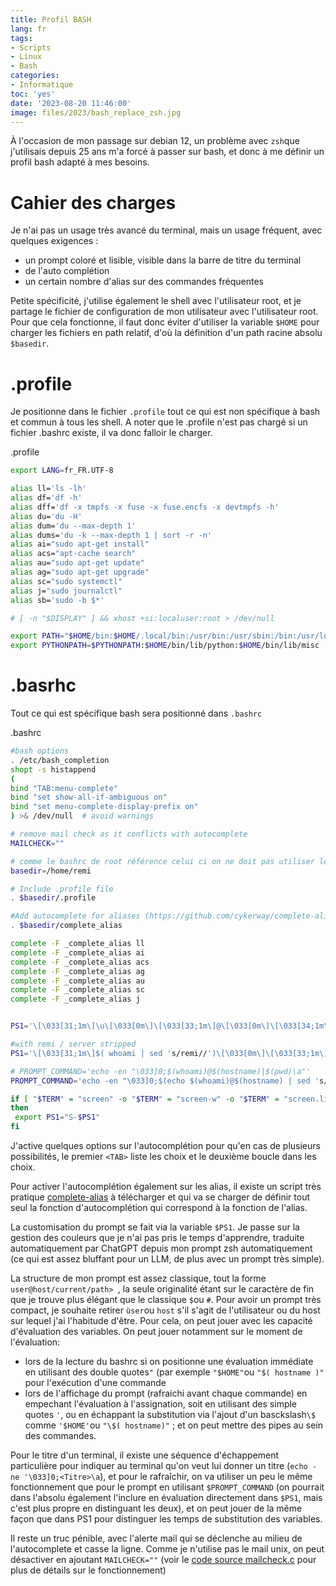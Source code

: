 ```yaml
---
title: Profil BASH
lang: fr
tags:
- Scripts
- Linux
- Bash
categories:
- Informatique
toc: 'yes'
date: '2023-08-20 11:46:00'
image: files/2023/bash_replace_zsh.jpg
---
```


À l'occasion de mon passage sur debian 12, un problème avec `zsh`que j'utilisais depuis 25 ans m'a forcé à passer sur bash, et donc à me définir un profil bash adapté à mes besoins.

# Cahier des charges

Je n'ai pas un usage très avancé du terminal, mais un usage fréquent, avec quelques exigences :
- un prompt coloré et lisible, visible dans la barre de titre du terminal
- de l'auto complétion
- un certain nombre d'alias sur des commandes fréquentes

Petite spécificité, j'utilise également le shell avec l'utilisateur root, et je partage le fichier de configuration de mon utilisateur avec l'utilisateur root. Pour que cela fonctionne, il faut donc éviter d'utiliser la variable `$HOME` pour charger les fichiers en path relatif, d'où la définition d'un path racine absolu `$basedir`.


# .profile

Je positionne dans le fichier `.profile` tout ce qui est non spécifique à bash et commun à tous les shell. A noter que le .profile n'est pas chargé si un fichier .bashrc existe, il va donc falloir le charger.

.profile 
```sh
export LANG=fr_FR.UTF-8

alias ll='ls -lh'
alias df='df -h'
alias dff='df -x tmpfs -x fuse -x fuse.encfs -x devtmpfs -h'
alias du='du -H'
alias dum='du --max-depth 1'
alias dums='du -k --max-depth 1 | sort -r -n'
alias ai="sudo apt-get install"
alias acs="apt-cache search"
alias au="sudo apt-get update"
alias ag="sudo apt-get upgrade"
alias sc="sudo systemctl"
alias j="sudo journalctl"
alias sb='sudo -b $*'

# [ -n "$DISPLAY" ] && xhost +si:localuser:root > /dev/null

export PATH="$HOME/bin:$HOME/.local/bin:/usr/bin:/usr/sbin:/bin:/usr/local/bin:/sbin:/usr/local/sbin:$PATH"
export PYTHONPATH=$PYTHONPATH:$HOME/bin/lib/python:$HOME/bin/lib/misc
```
# .basrhc

Tout ce qui est spécifique bash sera positionné dans `.bashrc` 

.bashrc
```sh
#bash options
. /etc/bash_completion
shopt -s histappend
(
bind "TAB:menu-complete"
bind "set show-all-if-ambiguous on"
bind "set menu-complete-display-prefix on"
) >& /dev/null  # avoid warnings

# remove mail check as it conflicts with autocomplete
MAILCHECK=""

# comme le bashrc de root référence celui ci on ne doit pas utiliser le répertoire home
basedir=/home/remi

# Include .profile file
. $basedir/.profile

#Add autocomplete for aliases (https://github.com/cykerway/complete-alias)
. $basedir/complete_alias

complete -F _complete_alias ll
complete -F _complete_alias ai
complete -F _complete_alias acs
complete -F _complete_alias ag
complete -F _complete_alias au
complete -F _complete_alias sc
complete -F _complete_alias j


PS1='\[\033[31;1m\]\u\[\033[0m\]\[\033[33;1m\]@\[\033[0m\]\[\033[34;1m\]\h\[\033[0m\]\[\033[32;1m\]\w\[\033[0m\]\[\033[33;1m\]>\[\033[0m\] '

#with remi / server stripped
PS1='\[\033[31;1m\]$( whoami | sed 's/remi//')\[\033[0m\]\[\033[33;1m\]@\[\033[0m\]\[\033[34;1m\]$( hostname | sed 's/server//')\[\033[0m\]\[\033[32;1m\]\w\[\033[0m\]\[\033[33;1m\]>\[\033[0m\] '

# PROMPT_COMMAND='echo -en "\033]0;$(whoami)@$(hostname)|$(pwd)\a"'
PROMPT_COMMAND='echo -en "\033]0;$(echo $(whoami)@$(hostname) | sed 's/remi@server//' | sed 's/remi@/@/' | sed 's/@server/@/' )$(pwd | sed "s!$HOME!~!")\a"'

if [ "$TERM" = "screen" -o "$TERM" = "screen-w" -o "$TERM" = "screen.linux" ]
then
 export PS1="S-$PS1"
fi

```
J'active quelques options sur l'autocomplétion pour qu'en cas de plusieurs possibilités, le premier `<TAB>` liste les choix et le deuxième boucle dans les choix. 

Pour activer l'autocomplétion également sur les alias, il existe un script très pratique [complete-alias](https://github.com/cykerway/complete-alias) à télécharger et qui va se charger de définir tout seul la fonction d'autocomplétion qui correspond à la fonction de l'alias. 

La customisation du prompt se fait via la variable `$PS1`. Je passe sur la gestion des couleurs que je n'ai pas pris le temps d'apprendre, traduite automatiquement par ChatGPT depuis mon prompt zsh automatiquement (ce qui est assez bluffant pour un LLM, de plus avec un prompt très simple).  

La structure  de mon prompt est assez classique, tout la forme `user@host/current/path> `, la seule originalité étant sur le caractère de fin que je trouve plus élégant que le classique `$`ou `#`. Pour avoir un prompt très compact, je souhaite retirer `ùser`ou `host` s'il s'agit de l'utilisateur ou du host sur lequel j'ai l'habitude d'être. Pour cela, on peut jouer avec les capacité d'évaluation des variables. On peut jouer notamment sur le moment de l'évaluation:
- lors de la lecture du bashrc si on positionne une évaluation immédiate en utilisant des double quotes`"`  (par exemple `"$HOME"`ou `"$( hostname )"` pour l'exécution d'une commande
- lors de l'affichage du prompt (rafraichi avant chaque commande) en empechant l'évaluation à l'assignation, soit en utilisant des simple quotes `'`, ou en échappant la substitution via l'ajout d'un basckslash`\$` comme `'$HOME'`ou `"\$( hostname)"` ; et on peut mettre des pipes au sein des commandes.

Pour le titre d'un terminal, il existe une séquence d'échappement particulière pour indiquer au terminal qu'on veut lui donner un titre (`echo -ne '\033]0;<Titre>\a`), et pour le rafraîchir, on va utiliser un peu le même fonctionnement que pour le prompt en utilisant `$PROMPT_COMMAND` (on pourrait dans l'absolu également l'inclure en évaluation directement dans `$PS1`, mais c'est plus propre en distinguant les deux), et on peut jouer de la même façon que dans PS1 pour distinguer les temps de substitution des variables.

Il reste un truc pénible, avec l'alerte mail qui se déclenche au milieu de l'autocomplete et casse la ligne. Comme je n'utilise pas le mail unix, on peut désactiver en ajoutant `MAILCHECK=""` (voir le [code source mailcheck.c](http://git.savannah.gnu.org/cgit/bash.git/tree/mailcheck.c?h=bash-5.2#n85) pour plus de détails sur le fonctionnement)
